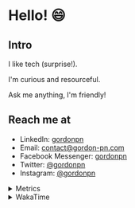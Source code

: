 # Hello! 😄

## Intro

I like tech (surprise!).

I'm curious and resourceful.

Ask me anything, I'm friendly!

## Reach me at

- LinkedIn: [gordonpn](https://www.linkedin.com/in/gordonpn/)
- Email: [contact@gordon-pn.com](mailto:contact@gordon-pn.com)
- Facebook Messenger: [gordonpn](https://www.messenger.com/t/Gordonpn)
- Twitter: [@gordonpn](https://twitter.com/Gordonpn)
- Instagram: [@gordonpn](https://www.instagram.com/gordonpn/)

<details>
  <summary>Metrics</summary>

  <img align="center" src="https://github.com/gordonpn/gordonpn/blob/master/github-metrics.svg" alt="GitHub Metrics">

</details>

<details>
  <summary>WakaTime</summary>

  <!--START_SECTION:waka-->
**I'm an Early 🐤** 

```text
🌞 Morning    178 commits    █████░░░░░░░░░░░░░░░░░░░░   21.5% 
🌆 Daytime    320 commits    █████████░░░░░░░░░░░░░░░░   38.65% 
🌃 Evening    294 commits    █████████░░░░░░░░░░░░░░░░   35.51% 
🌙 Night      36 commits     █░░░░░░░░░░░░░░░░░░░░░░░░   4.35%

```
📅 **I'm Most Productive on Wednesday** 

```text
Monday       128 commits    ███░░░░░░░░░░░░░░░░░░░░░░   15.46% 
Tuesday      101 commits    ███░░░░░░░░░░░░░░░░░░░░░░   12.2% 
Wednesday    185 commits    █████░░░░░░░░░░░░░░░░░░░░   22.34% 
Thursday     109 commits    ███░░░░░░░░░░░░░░░░░░░░░░   13.16% 
Friday       121 commits    ███░░░░░░░░░░░░░░░░░░░░░░   14.61% 
Saturday     62 commits     █░░░░░░░░░░░░░░░░░░░░░░░░   7.49% 
Sunday       122 commits    ███░░░░░░░░░░░░░░░░░░░░░░   14.73%

```


📊 **This Week I Spent My Time On** 

```text
💬 Programming Languages: 
Java                     8 hrs 42 mins       ███████████████████░░░░░░   77.44% 
Markdown                 49 mins             █░░░░░░░░░░░░░░░░░░░░░░░░   7.28% 
ERB                      32 mins             █░░░░░░░░░░░░░░░░░░░░░░░░   4.8% 
Other                    29 mins             █░░░░░░░░░░░░░░░░░░░░░░░░   4.33% 
XML                      17 mins             ░░░░░░░░░░░░░░░░░░░░░░░░░   2.56%

🔥 Editors: 
IntelliJ                 10 hrs 23 mins      ███████████████████████░░   92.34% 
VS Code                  51 mins             ██░░░░░░░░░░░░░░░░░░░░░░░   7.66%

```


 Last Updated on 22/11/2022 10:26:37 UTC
<!--END_SECTION:waka-->
</details>
